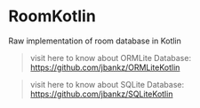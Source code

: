 # RoomKotlin
Raw implementation of room database in Kotlin

> visit here to know about ORMLite Database: <https://github.com/jbankz/ORMLiteKotlin>

> visit here to know about SQLite Database: <https://github.com/jbankz/SQLiteKotlin>
